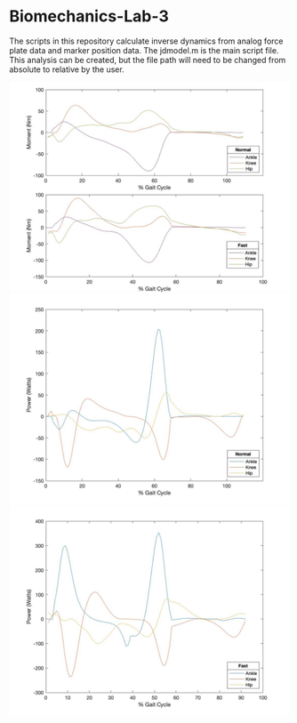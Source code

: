# Biomechanics-Lab-3
The scripts in this repository calculate inverse dynamics from analog force plate data and marker position data. The jdmodel.m is the main script file. This analysis can be created, but the file path will need to be changed from absolute to relative by the user. 

![moments](images/moments.jpg)
![power](images/power.jpg)
![power_fast](images/power_fast.jpg)

